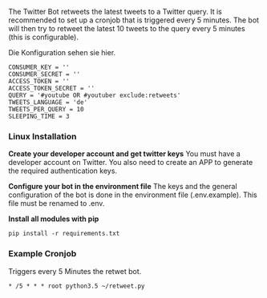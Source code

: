 The Twitter Bot retweets the latest tweets to a Twitter query. It is recommended to set up a cronjob that is triggered every 5 minutes. The bot will then try to retweet the latest 10 tweets to the query every 5 minutes (this is configurable).

Die Konfiguration sehen sie hier.

```
CONSUMER_KEY = ''
CONSUMER_SECRET = ''
ACCESS_TOKEN = ''
ACCESS_TOKEN_SECRET = ''
QUERY = '#youtube OR #youtuber exclude:retweets'
TWEETS_LANGUAGE = 'de'
TWEETS_PER_QUERY = 10
SLEEPING_TIME = 3
```

### Linux Installation

**Create your developer account and get twitter keys**
You must have a developer account on Twitter. You also need to create an APP to generate the required authentication keys.

**Configure your bot in the environment file**
The keys and the general configuration of the bot is done in the environment file (.env.example). This file must be renamed to .env.

**Install all modules with pip**

```
pip install -r requirements.txt
```

### Example Cronjob 
Triggers every 5 Minutes the retwet bot.

```
* /5 * * * root python3.5 ~/retweet.py
```